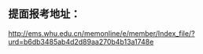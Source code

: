 <!-- toc -->
## 提面报考地址：
http://ems.whu.edu.cn/memonline/e/member/Index_file/?urd=b6db3485ab4d2d89aa270b4b13a1748e
<!-- endtoc -->